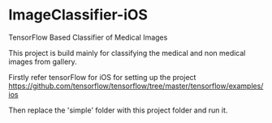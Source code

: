 # ImageClassifier-iOS
TensorFlow Based Classifier of Medical Images

This project is build mainly for classifying the medical and non medical images from gallery.

Firstly refer tensorFlow for iOS for setting up the project https://github.com/tensorflow/tensorflow/tree/master/tensorflow/examples/ios

Then replace the 'simple' folder with this project folder and run it.
